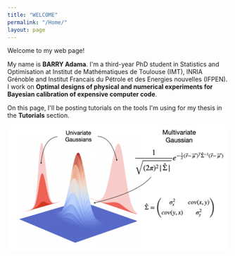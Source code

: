 ```yaml
---
title: "WELCOME"
permalink: "/Home/"
layout: page
---
```


Welcome to my web page!

My name is **BARRY Adama**. I'm a third-year PhD student in Statistics and Optimisation at Institut de Mathématiques de Toulouse (IMT), 
INRIA Grénoble and Institut Francais du Pétrole et des Energies nouvelles (IFPEN). 
I work on **Optimal designs of physical and numerical experiments for Bayesian calibration of expensive computer code**.

On this page, I'll be posting tutorials on the tools I'm using for my thesis in the **Tutorials** section. 

![GP](GP.png)
